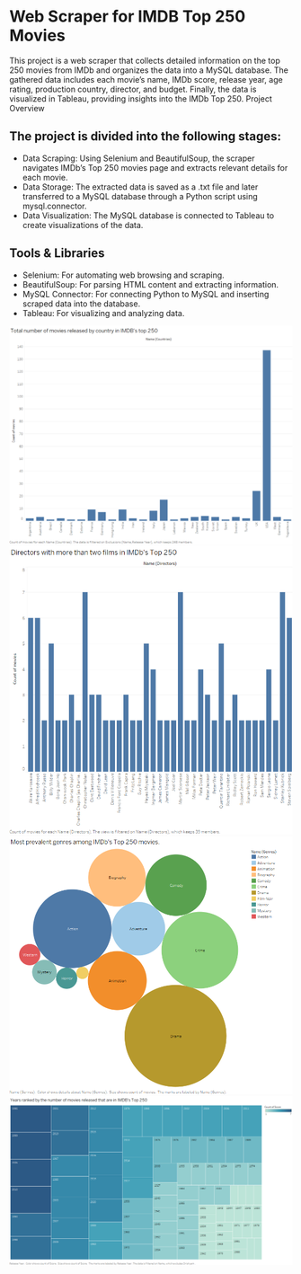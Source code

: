 # Web Scraper for IMDB Top 250 Movies

This project is a web scraper that collects detailed information on the top 250 movies from IMDb and organizes the data into a MySQL database. The gathered data includes each movie’s name, IMDb score, release year, age rating, production country, director, and budget. Finally, the data is visualized in Tableau, providing insights into the IMDb Top 250.
Project Overview

## The project is divided into the following stages:

- Data Scraping: Using Selenium and BeautifulSoup, the scraper navigates IMDb’s Top 250 movies page and extracts relevant details for each movie.
- Data Storage: The extracted data is saved as a .txt file and later transferred to a MySQL database through a Python script using mysql.connector.
- Data Visualization: The MySQL database is connected to Tableau to create visualizations of the data.

## Tools & Libraries

- Selenium: For automating web browsing and scraping.
- BeautifulSoup: For parsing HTML content and extracting information.
- MySQL Connector: For connecting Python to MySQL and inserting scraped data into the database.
- Tableau: For visualizing and analyzing data.

![Visualization 1](Images/movieImage_1.png)
![Visualization 2](Images/movieImage_2.png)
![Visualization 3](Images/movieImage_3.png)
![Visualization 4](Images/movieImage_4.png)
